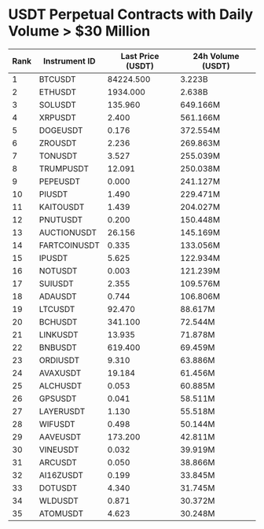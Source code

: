 # USDT Perpetual Contracts with Daily Volume > $30 Million

| Rank | Instrument ID | Last Price (USDT) | 24h Volume (USDT) |
|------|---------------|-------------------|-------------------|
| 1 | BTCUSDT | 84224.500 | 3.223B |
| 2 | ETHUSDT | 1934.000 | 2.638B |
| 3 | SOLUSDT | 135.960 | 649.166M |
| 4 | XRPUSDT | 2.400 | 561.166M |
| 5 | DOGEUSDT | 0.176 | 372.554M |
| 6 | ZROUSDT | 2.236 | 269.863M |
| 7 | TONUSDT | 3.527 | 255.039M |
| 8 | TRUMPUSDT | 12.091 | 250.038M |
| 9 | PEPEUSDT | 0.000 | 241.127M |
| 10 | PIUSDT | 1.490 | 229.471M |
| 11 | KAITOUSDT | 1.439 | 204.027M |
| 12 | PNUTUSDT | 0.200 | 150.448M |
| 13 | AUCTIONUSDT | 26.156 | 145.169M |
| 14 | FARTCOINUSDT | 0.335 | 133.056M |
| 15 | IPUSDT | 5.625 | 122.934M |
| 16 | NOTUSDT | 0.003 | 121.239M |
| 17 | SUIUSDT | 2.355 | 109.576M |
| 18 | ADAUSDT | 0.744 | 106.806M |
| 19 | LTCUSDT | 92.470 | 88.617M |
| 20 | BCHUSDT | 341.100 | 72.544M |
| 21 | LINKUSDT | 13.935 | 71.878M |
| 22 | BNBUSDT | 619.400 | 69.459M |
| 23 | ORDIUSDT | 9.310 | 63.886M |
| 24 | AVAXUSDT | 19.184 | 61.456M |
| 25 | ALCHUSDT | 0.053 | 60.885M |
| 26 | GPSUSDT | 0.041 | 58.511M |
| 27 | LAYERUSDT | 1.130 | 55.518M |
| 28 | WIFUSDT | 0.498 | 50.144M |
| 29 | AAVEUSDT | 173.200 | 42.811M |
| 30 | VINEUSDT | 0.032 | 39.919M |
| 31 | ARCUSDT | 0.050 | 38.866M |
| 32 | AI16ZUSDT | 0.199 | 33.845M |
| 33 | DOTUSDT | 4.340 | 31.745M |
| 34 | WLDUSDT | 0.871 | 30.372M |
| 35 | ATOMUSDT | 4.623 | 30.248M |
